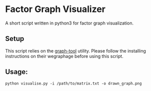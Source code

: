 # Factor Graph Visualizer
A short script written in python3 for factor graph visualization.

## Setup 
This script relies on the [graph-tool](https://graph-tool.skewed.de) utility.
Please follow the installing instructions on their wegraphage before using this script.

## Usage:
```shell
python visualise.py -i /path/to/matrix.txt -o drawn_graph.png
```
